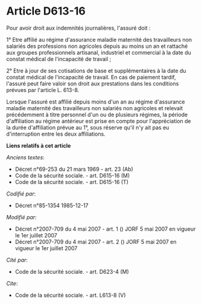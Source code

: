 # Article D613-16

Pour avoir droit aux indemnités journalières, l'assuré doit :

1° Etre affilié au régime d'assurance maladie maternité des travailleurs non salariés des professions non agricoles depuis au
moins un an et rattaché aux groupes professionnels artisanal, industriel et commercial à la date du constat médical de
l'incapacité de travail ;

2° Etre à jour de ses cotisations de base et supplémentaires à la date du constat médical de l'incapacité de travail. En cas
de paiement tardif, l'assuré peut faire valoir son droit aux prestations dans les conditions prévues par l'article L. 613-8.

Lorsque l'assuré est affilié depuis moins d'un an au régime d'assurance maladie maternité des travailleurs non salariés non
agricoles et relevait précédemment à titre personnel d'un ou de plusieurs régimes, la période d'affiliation au régime
antérieur est prise en compte pour l'appréciation de la durée d'affiliation prévue au 1°, sous réserve qu'il n'y ait pas eu
d'interruption entre les deux affiliations.

**Liens relatifs à cet article**

_Anciens textes_:

  - Décret n°69-253 du 21 mars 1969 - art. 23 (Ab)
  - Code de la sécurité sociale. - art. D615-16 (M)
  - Code de la sécurité sociale. - art. D615-16 (T)

_Codifié par_:

  - Décret n°85-1354 1985-12-17

_Modifié par_:

  - Décret n°2007-709 du 4 mai 2007 - art. 1 () JORF 5 mai 2007 en vigueur le 1er juillet 2007
  - Décret n°2007-709 du 4 mai 2007 - art. 2 () JORF 5 mai 2007 en vigueur le 1er juillet 2007

_Cité par_:

  - Code de la sécurité sociale. - art. D623-4 (M)

_Cite_:

  - Code de la sécurité sociale. - art. L613-8 (V)
